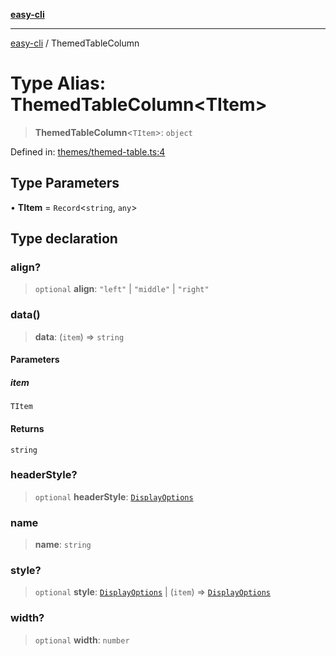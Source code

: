 [**easy-cli**](../README.md)

***

[easy-cli](../globals.md) / ThemedTableColumn

# Type Alias: ThemedTableColumn\<TItem\>

> **ThemedTableColumn**\<`TItem`\>: `object`

Defined in: [themes/themed-table.ts:4](https://github.com/patrickeaton/easy-cli/blob/ab5cb143feca4db651c6301eb08aa7237cd71b79/src/themes/themed-table.ts#L4)

## Type Parameters

• **TItem** = `Record`\<`string`, `any`\>

## Type declaration

### align?

> `optional` **align**: `"left"` \| `"middle"` \| `"right"`

### data()

> **data**: (`item`) => `string`

#### Parameters

##### item

`TItem`

#### Returns

`string`

### headerStyle?

> `optional` **headerStyle**: [`DisplayOptions`](DisplayOptions.md)

### name

> **name**: `string`

### style?

> `optional` **style**: [`DisplayOptions`](DisplayOptions.md) \| (`item`) => [`DisplayOptions`](DisplayOptions.md)

### width?

> `optional` **width**: `number`
